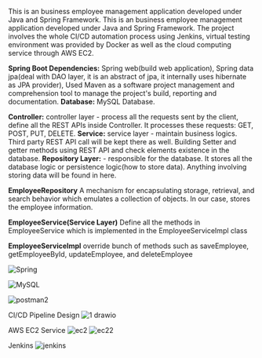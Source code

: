 This is an business employee management application developed under Java and Spring Framework. This is an business employee management application developed under Java and Spring Framework.
The project involves the whole CI/CD automation process using Jenkins, virtual testing environment was provided by Docker as well as the cloud computing service through AWS EC2.

**Spring Boot Dependencies:** Spring web(build web application), Spring data jpa(deal with DAO layer, it is an abstract of jpa, it internally uses hibernate as JPA provider),
Used Maven as a software project management and comprehension tool to  manage the project's build, reporting and documentation.
**Database:** MySQL Database.

**Controller:** controller layer - process all the requests sent by the client, define all the REST APIs inside Controller. It processes these requests: GET, POST, PUT, DELETE. 
**Service:** service layer - maintain business logics. Third party REST API call will be kept there as well. Building Setter and getter methods using REST API and check elements existence in the database.
**Repository Layer:**  - responsible for the database. It stores all the database logic or persistence logic(how to store data). Anything involving storing data will be found in here.


**EmployeeRepository**
A  mechanism for encapsulating storage, retrieval, and search behavior which emulates a collection of objects. In our case, stores the employee information.

**EmployeeService(Service Layer)**
Define all the methods in EmployeeService which is implemented in the EmployeeServiceImpl class

**EmployeeServiceImpl**
override bunch of methods such as saveEmployee, getEmployeeById, updateEmployee, and deleteEmployee

![Spring](https://user-images.githubusercontent.com/69872931/179311417-ae1ceb0e-a83f-4ea7-a84c-ef917feb5e11.PNG)

![MySQL](https://user-images.githubusercontent.com/69872931/179311445-9627f7bf-4e7b-4df9-8d5f-5f3c89570681.PNG)

![postman2](https://user-images.githubusercontent.com/69872931/179311449-b3f48d3a-6e31-4288-9bf6-221f88d23961.PNG)


CI/CD Pipeline Design
![1 drawio](https://user-images.githubusercontent.com/69872931/181630540-2f25f173-a23c-4aee-9921-68e39da663e7.png)

AWS EC2 Service
![ec2](https://user-images.githubusercontent.com/69872931/181630587-144d8de7-4d79-4980-a20b-3aedc9c190b1.PNG)
![ec22](https://user-images.githubusercontent.com/69872931/181632122-55444208-d488-4b19-8ba1-c9751da83b2f.jpg)

Jenkins
![jenkins](https://user-images.githubusercontent.com/69872931/181632162-f6a765f9-6c84-4216-939a-fb829874d51c.PNG)

